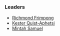 ### Leaders

* [Richmond Frimpong](mailto:richmond.frimpong@owasp.org)
* [Kester Quist-Aphetsi](mailto:kester.quistaphetsi@owasp.org)
* [Mintah Samuel](mailto:mintah.samuel@owasp.org)
